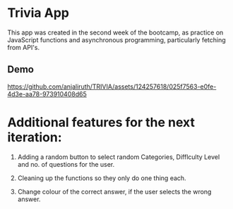 # Trivia App
This app was created in the second week of the bootcamp, as practice on JavaScript functions and asynchronous programming, 
particularly fetching from API's. 


## Demo



https://github.com/anjaliruth/TRIVIA/assets/124257618/025f7563-e0fe-4d3e-aa78-973910408d65



# Additional features for the next iteration: 

1. Adding a random button to select random Categories, Difflculty Level and no. of questions for the user.

2. Cleaning up the functions so they only do one thing each. 

3. Change colour of the correct answer, if the user selects the wrong answer. 

